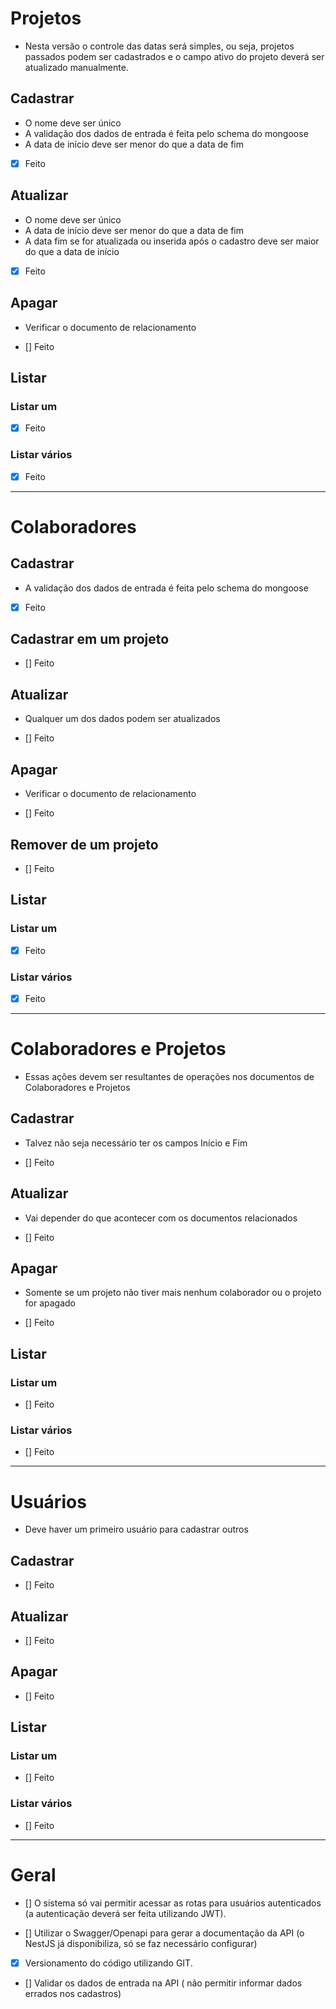 # Projetos

- Nesta versão o controle das datas será simples, ou seja, projetos passados podem ser cadastrados e o campo ativo do projeto deverá ser atualizado manualmente.

## Cadastrar
- O nome deve ser único
- A validação dos dados de entrada é feita pelo schema do mongoose
- A data de início deve ser menor do que a data de fim

- [x] Feito

## Atualizar

- O nome deve ser único
- A data de início deve ser menor do que a data de fim
- A data fim se for atualizada ou inserida após o cadastro deve ser maior do que a data de início 

- [x] Feito

## Apagar

- Verificar o documento de relacionamento

- [] Feito

## Listar

### Listar um

- [x] Feito

### Listar vários

- [x] Feito

---

# Colaboradores

## Cadastrar

- A validação dos dados de entrada é feita pelo schema do mongoose

- [x] Feito

## Cadastrar em um projeto

- [] Feito

## Atualizar

- Qualquer um dos dados podem ser atualizados

- [] Feito

## Apagar

- Verificar o documento de relacionamento 

- [] Feito

## Remover de um projeto

- [] Feito

## Listar

### Listar um

- [x] Feito

### Listar vários

- [x] Feito


---

# Colaboradores e Projetos

- Essas ações devem ser resultantes de operações nos documentos de Colaboradores e Projetos

## Cadastrar

- Talvez não seja necessário ter os campos Início e Fim

- [] Feito

## Atualizar

- Vai depender do que acontecer com os documentos relacionados

- [] Feito

## Apagar

- Somente se um projeto não tiver mais nenhum colaborador ou o projeto for apagado

- [] Feito

## Listar

### Listar um

- [] Feito

### Listar vários

- [] Feito

---

# Usuários

- Deve haver um primeiro usuário para cadastrar outros

## Cadastrar

- [] Feito

## Atualizar

- [] Feito

## Apagar

- [] Feito

## Listar

### Listar um

- [] Feito

### Listar vários

- [] Feito

---

# Geral

- [] O sistema só vai permitir acessar as rotas para usuários autenticados (a autenticação deverá ser feita utilizando JWT).

- [] Utilizar o Swagger/Openapi para gerar a documentação da API (o NestJS já disponibiliza, só se faz necessário configurar)

- [x] Versionamento do código utilizando GIT.

- [] Validar os dados de entrada na API ( não permitir informar dados errados nos cadastros)